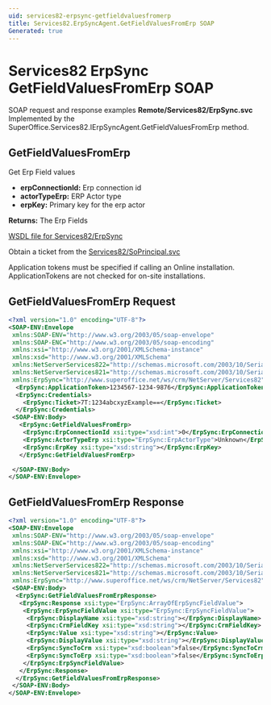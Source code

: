 ```yaml
---
uid: services82-erpsync-getfieldvaluesfromerp
title: Services82.ErpSyncAgent.GetFieldValuesFromErp SOAP
Generated: true
---
```


# Services82 ErpSync GetFieldValuesFromErp SOAP

SOAP request and response examples **Remote/Services82/ErpSync.svc**
Implemented by the <see cref="M:SuperOffice.Services82.IErpSyncAgent.GetFieldValuesFromErp">SuperOffice.Services82.IErpSyncAgent.GetFieldValuesFromErp</see> method.

## GetFieldValuesFromErp

Get Erp Field values

* **erpConnectionId:** Erp connection id
* **actorTypeErp:** ERP Actor type
* **erpKey:** Primary key for the erp actor

**Returns:** The Erp Fields


[WSDL file for Services82/ErpSync](../Services82-ErpSync.md)

Obtain a ticket from the [Services82/SoPrincipal.svc](../SoPrincipal/SoPrincipal.md)

Application tokens must be specified if calling an Online installation. ApplicationTokens are not checked for on-site installations.

## GetFieldValuesFromErp Request

```xml
<?xml version="1.0" encoding="UTF-8"?>
<SOAP-ENV:Envelope
 xmlns:SOAP-ENV="http://www.w3.org/2003/05/soap-envelope"
 xmlns:SOAP-ENC="http://www.w3.org/2003/05/soap-encoding"
 xmlns:xsi="http://www.w3.org/2001/XMLSchema-instance"
 xmlns:xsd="http://www.w3.org/2001/XMLSchema"
 xmlns:NetServerServices822="http://schemas.microsoft.com/2003/10/Serialization/Arrays"
 xmlns:NetServerServices821="http://schemas.microsoft.com/2003/10/Serialization/"
 xmlns:ErpSync="http://www.superoffice.net/ws/crm/NetServer/Services82">
  <ErpSync:ApplicationToken>1234567-1234-9876</ErpSync:ApplicationToken>
  <ErpSync:Credentials>
    <ErpSync:Ticket>7T:1234abcxyzExample==</ErpSync:Ticket>
  </ErpSync:Credentials>
 <SOAP-ENV:Body>
   <ErpSync:GetFieldValuesFromErp>
    <ErpSync:ErpConnectionId xsi:type="xsd:int">0</ErpSync:ErpConnectionId>
    <ErpSync:ActorTypeErp xsi:type="ErpSync:ErpActorType">Unknown</ErpSync:ActorTypeErp>
    <ErpSync:ErpKey xsi:type="xsd:string"></ErpSync:ErpKey>
   </ErpSync:GetFieldValuesFromErp>

 </SOAP-ENV:Body>
</SOAP-ENV:Envelope>

```


## GetFieldValuesFromErp Response

```xml
<?xml version="1.0" encoding="UTF-8"?>
<SOAP-ENV:Envelope
 xmlns:SOAP-ENV="http://www.w3.org/2003/05/soap-envelope"
 xmlns:SOAP-ENC="http://www.w3.org/2003/05/soap-encoding"
 xmlns:xsi="http://www.w3.org/2001/XMLSchema-instance"
 xmlns:xsd="http://www.w3.org/2001/XMLSchema"
 xmlns:NetServerServices822="http://schemas.microsoft.com/2003/10/Serialization/Arrays"
 xmlns:NetServerServices821="http://schemas.microsoft.com/2003/10/Serialization/"
 xmlns:ErpSync="http://www.superoffice.net/ws/crm/NetServer/Services82">
 <SOAP-ENV:Body>
  <ErpSync:GetFieldValuesFromErpResponse>
   <ErpSync:Response xsi:type="ErpSync:ArrayOfErpSyncFieldValue">
    <ErpSync:ErpSyncFieldValue xsi:type="ErpSync:ErpSyncFieldValue">
     <ErpSync:DisplayName xsi:type="xsd:string"></ErpSync:DisplayName>
     <ErpSync:CrmFieldKey xsi:type="xsd:string"></ErpSync:CrmFieldKey>
     <ErpSync:Value xsi:type="xsd:string"></ErpSync:Value>
     <ErpSync:DisplayValue xsi:type="xsd:string"></ErpSync:DisplayValue>
     <ErpSync:SyncToCrm xsi:type="xsd:boolean">false</ErpSync:SyncToCrm>
     <ErpSync:SyncToErp xsi:type="xsd:boolean">false</ErpSync:SyncToErp>
    </ErpSync:ErpSyncFieldValue>
   </ErpSync:Response>
  </ErpSync:GetFieldValuesFromErpResponse>
 </SOAP-ENV:Body>
</SOAP-ENV:Envelope>

```

